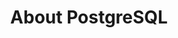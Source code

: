 ---
title: "About PostgreSQL"
layout: tag
permalink: /tags/postgresql/
taxonomy: postgresql
author_profile: true
---